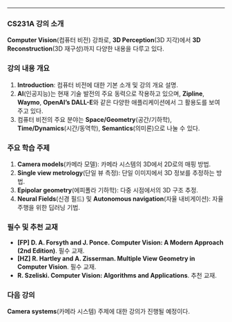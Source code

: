 
---

### CS231A 강의 소개
**Computer Vision**(컴퓨터 비전) 강좌로, **3D Perception**(3D 지각)에서 **3D Reconstruction**(3D 재구성)까지 다양한 내용을 다루고 있다.

### 강의 내용 개요
1. **Introduction**: 컴퓨터 비전에 대한 기본 소개 및 강의 개요 설명.
2. **AI**(인공지능)는 현재 기술 발전의 주요 동력으로 작용하고 있으며, **Zipline**, **Waymo**, **OpenAI’s DALL-E**와 같은 다양한 애플리케이션에서 그 활용도를 보여주고 있다.
3. 컴퓨터 비전의 주요 분야는 **Space/Geometry**(공간/기하학), **Time/Dynamics**(시간/동역학), **Semantics**(의미론)으로 나눌 수 있다. 

### 주요 학습 주제
1. **Camera models**(카메라 모델): 카메라 시스템의 3D에서 2D로의 매핑 방법.
2. **Single view metrology**(단일 뷰 측정): 단일 이미지에서 3D 정보를 추정하는 방법.
3. **Epipolar geometry**(에피폴라 기하학): 다중 시점에서의 3D 구조 추정.
4. **Neural Fields**(신경 필드) 및 **Autonomous navigation**(자율 내비게이션): 자율주행을 위한 딥러닝 기법.

### 필수 및 추천 교재
- **[FP] D. A. Forsyth and J. Ponce. Computer Vision: A Modern Approach (2nd Edition)**. 필수 교재.
- **[HZ] R. Hartley and A. Zisserman. Multiple View Geometry in Computer Vision**. 필수 교재.
- **R. Szeliski. Computer Vision: Algorithms and Applications**. 추천 교재.

### 다음 강의
**Camera systems**(카메라 시스템) 주제에 대한 강의가 진행될 예정이다.